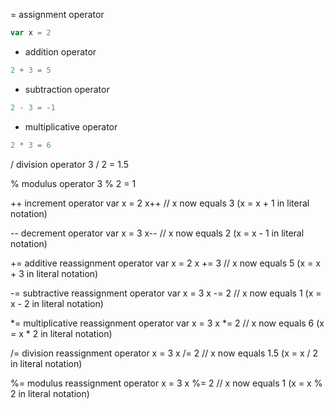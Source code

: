 =  assignment operator 

```js
var x = 2
```


+  addition operator

```js
2 + 3 = 5
```

-  subtraction operator
```js
2 - 3 = -1
```


*  multiplicative operator
```js
2 * 3 = 6
```

/  division operator
3 / 2 = 1.5


%  modulus operator
3 % 2 = 1


++  increment operator
var x = 2
x++
// x now equals 3 (x = x + 1 in literal notation)


--  decrement operator
var x = 3
x--
// x now equals 2 (x = x - 1 in literal notation)


+=  additive reassignment operator
var x = 2
x += 3
// x now equals 5 (x = x + 3 in literal notation)


-=  subtractive reassignment operator
var x = 3
x -= 2
// x now equals 1 (x = x - 2 in literal notation)


*=  multiplicative reassignment operator
var x = 3
x *= 2
// x now equals 6 (x = x * 2 in literal notation)


/=  division reassignment operator
x = 3
x /= 2
// x now equals 1.5 (x = x / 2 in literal notation)


%=  modulus reassignment operator
x = 3
x %= 2
// x now equals 1 (x = x % 2 in literal notation)

